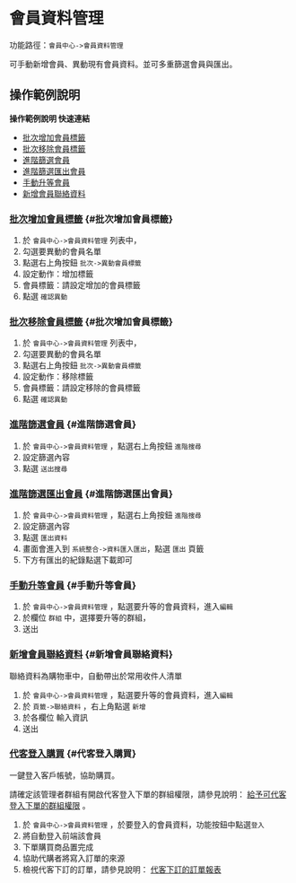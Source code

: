 # 會員資料管理

功能路徑：`會員中心->會員資料管理`

可手動新增會員、異動現有會員資料。並可多重篩選會員與匯出。

## 操作範例說明

**操作範例說明 快速連結**

* [批次增加會員標籤](/guide/member#批次增加會員標籤)
* [批次移除會員標籤](/guide/member#批次增加會員標籤)
* [進階篩選會員](/guide/member#進階篩選會員)
* [進階篩選匯出會員](/guide/member#進階篩選匯出會員)
* [手動升等會員](/guide/member#手動升等會員)
* [新增會員聯絡資料](/guide/member#新增會員聯絡資料)

### [批次增加會員標籤](/guide/member#批次增加會員標籤) {#批次增加會員標籤}

1. 於 `會員中心->會員資料管理` 列表中，
2. 勾選要異動的會員名單   
3. 點選右上角按鈕 `批次->異動會員標籤`
4. 設定動作：增加標籤
5. 會員標籤：請設定增加的會員標籤
6. 點選 `確認異動`

### [批次移除會員標籤](/guide/member#批次增加會員標籤) {#批次增加會員標籤}

1. 於 `會員中心->會員資料管理` 列表中，
2. 勾選要異動的會員名單
3. 點選右上角按鈕 `批次->異動會員標籤`
4. 設定動作：移除標籤
5. 會員標籤：請設定移除的會員標籤
6. 點選 `確認異動`

### [進階篩選會員](/guide/member#進階篩選會員) {#進階篩選會員}

1. 於 `會員中心->會員資料管理` ，點選右上角按鈕 `進階搜尋`
4. 設定篩選內容
5. 點選 `送出搜尋`

### [進階篩選匯出會員](/guide/member#進階篩選匯出會員) {#進階篩選匯出會員}

1. 於 `會員中心->會員資料管理` ，點選右上角按鈕 `進階搜尋`
4. 設定篩選內容
5. 點選 `匯出資料`
6. 畫面會進入到 `系統整合->資料匯入匯出`，點選 `匯出` 頁籤
7. 下方有匯出的紀錄點選下載即可

### [手動升等會員](/guide/member#手動升等會員) {#手動升等會員}

1. 於 `會員中心->會員資料管理` ，點選要升等的會員資料，進入`編輯`
2. 於欄位 `群組` 中，選擇要升等的群組，
3. 送出

### [新增會員聯絡資料](/guide/member#新增會員聯絡資料) {#新增會員聯絡資料}

聯絡資料為購物車中，自動帶出於常用收件人清單

1. 於 `會員中心->會員資料管理` ，點選要升等的會員資料，進入`編輯`
1. 於 `頁籤->聯絡資料` ，右上角點選 `新增`
2. 於各欄位 輸入資訊
3. 送出

### [代客登入購買](/guide/member#代客登入購買) {#代客登入購買}

一鍵登入客戶帳號，協助購買。

請確定該管理者群組有開啟代客登入下單的群組權限，請參見說明： [給予可代客登入下單的群組權限](/guide/role#給予可代客登入下單的群組權限) 。

1. 於 `會員中心->會員資料管理` ，於要登入的會員資料，功能按鈕中點選`登入`
1. 將自動登入前端該會員
2. 下單購買商品置完成
3. 協助代購者將寫入訂單的來源
4. 檢視代客下訂的訂單，請參見說明： [代客下訂的訂單報表](/guide/order-form#代客下訂的訂單報表)

